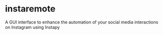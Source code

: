 # instaremote
A GUI interface to enhance the automation of your social media interactions on Instagram using Instapy
